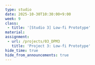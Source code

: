 ```yaml
---
type: studio
date: 2025-10-30T10:30:00+9:00
week: 9
class:
 - title: '[Studio 3] Low-fi Prototype'
material:
assignment:
 - url: /projects/03_DPM3
   title: 'Project 3: Low-fi Prototype'
hide_time: true
hide_from_announcements: true
---
```

